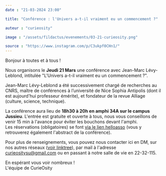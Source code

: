 ```yaml
---
date : "21-03-2024 23:00"

title: "Conférence : l'Univers a-t-il vraiment eu un commencement ?"

auteur : "curieosity" 

image : "/assets/fildactus/evenements/03-21-curieosity.png"

source : "https://www.instagram.com/p/C3ukpf0CHn1/"
---
```


Bonjour à toutes et à tous !

Nous organisons le __Jeudi 21 Mars__ une conférence avec Jean-Marc Lévy-Leblond, intitulée "L'Univers a-t-il vraiment eu un commencement ?".

Jean-Marc Lévy-Leblond a été successivement chargé de recherches au CNRS, maître de conférences à l’université de Nice Sophia Antipolis (dont il est aujourd'hui professeur émérite), et fondateur de la revue Alliage (culture, science, technique).

La conférence aura lieu de __18h30 à 20h en amphi 34A sur le campus Jussieu__. L'entrée est gratuite et ouverte à tous, nous vous conseillons de venir 15 min à l'avance pour éviter les bouchons devant l'amphi.  
Les réservations (obligatoires) se font [via le lien helloasso](https://www.helloasso.com/associations/curieosity/evenements/l-univers-a-t-il-vraiment-eu-un-commencement) (vous y retrouverez également l'abstract de la conférence).

Pour plus de renseignements, vous pouvez nous contacter ici en DM, sur nos autres réseaux ([voir linktree](https://linktr.ee/curieosity)), par mail à l'adresse curieositysu@gmail.com ou en passant à notre salle de vie en 22-32-115.

En espérant vous voir nombreux !  
L'équipe de CurieOsity
